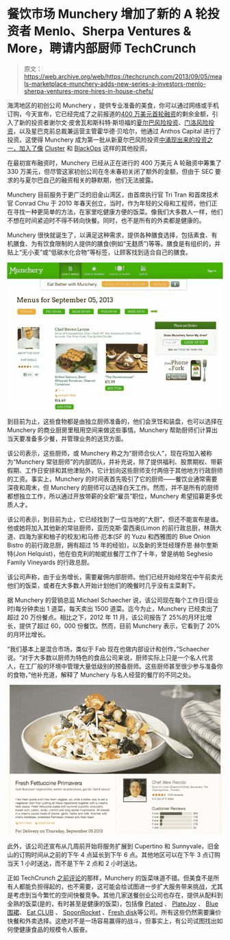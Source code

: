 # 餐饮市场 Munchery 增加了新的 A 轮投资者 Menlo、Sherpa Ventures & More，聘请内部厨师 TechCrunch

> 原文：<https://web.archive.org/web/https://techcrunch.com/2013/09/05/meals-marketplace-munchery-adds-new-series-a-investors-menlo-sherpa-ventures-more-hires-in-house-chefs/>

海湾地区的初创公司 Munchery ，提供专业准备的美食，你可以通过网络或手机订购，今天宣布，它已经完成了之前报道的[400 万美元首轮融资](https://web.archive.org/web/20221206030634/https://beta.techcrunch.com/2012/11/08/meals-marketplace-munchery-raises-4-million-for-expansion-now-delivering-high-quality-meals-to-all-of-bay-area-l-a-in-2013/)的剩余金额，引入了新的投资者谢尔文·皮舍瓦和斯科特·斯坦福的[夏尔巴风险投资](https://web.archive.org/web/20221206030634/http://www.crunchbase.com/company/sherpa-foundry)、[门洛风险投资](https://web.archive.org/web/20221206030634/http://www.crunchbase.com/financial-organization/menlo-ventures)，以及星巴克前总裁兼运营主管霍华德·贝哈尔，他通过 Anthos Capital 进行了投资。这使得 Munchery 成为第一批从新夏尔巴风险投资[中涌现出来的投资之一，加入了像](https://web.archive.org/web/20221206030634/https://beta.techcrunch.com/2013/07/01/shervin-pishevar-and-scott-stanfords-new-startup-studio-sherpa-is-raising-150-million-for-new-fund/) [Cluster](https://web.archive.org/web/20221206030634/https://beta.techcrunch.com/2013/08/22/photo-sharing-app-cluster-snags-instagram-seed-investor-steve-anderson-others-to-lead-1-6m-round-launches-version-1-0/) 和 [BlackOps](https://web.archive.org/web/20221206030634/https://beta.techcrunch.com/2013/07/11/backops-raises-7m-to-build-an-army-of-moms-for-managing-startups-and-small-businesses-with-leading-saas-tools/) 这样的其他投资。

在最初宣布融资时，Munchery 已经从正在进行的 400 万美元 A 轮融资中筹集了 330 万美元，但尽管这家初创公司在冬末春初关闭了额外的金额，但由于 SEC 要求的与夏尔巴自己的融资相关的静默期，他们无法披露。

Munchery 目前服务于更广泛的旧金山湾区，由首席执行官 Tri Tran 和首席技术官 Conrad Chu 于 2010 年春天创立，当时，作为年轻的父母和工程师，他们正在寻找一种更简单的方法，在家里吃健康方便的饭菜。像我们大多数人一样，他们不想在时间紧迫时不得不转向快餐。同时，也不是所有的外卖都是健康的。

Munchery 很快就诞生了，以满足这种需求，提供各种膳食选择，包括素食、有机膳食、为有饮食限制的人提供的膳食(例如“无麸质”)等等。膳食是有组织的，并贴上“无小麦”或“低碳水化合物”等标签，让顾客找到适合自己的膳食。

[![Menus-munchery](img/f6838d5cc64c2c10c7de7f21b8d4885c.png)](https://web.archive.org/web/20221206030634/https://beta.techcrunch.com/2013/09/05/meals-marketplace-munchery-adds-new-series-a-investors-menlo-sherpa-ventures-more-hires-in-house-chefs/menus-munchery/)

到目前为止，这些食物都是由独立厨师准备的，他们会烹饪和装盘，也可以选择在 Munchery 的商业厨房里租用空间来做这些事情。Munchery 帮助厨师们计算出当天要准备多少餐，并管理业务的送货方面。

该公司表示，这些厨师，或 Munchery 称之为“厨师合伙人”，现在将加入被称为“Munchery 常驻厨师”的内部团队，并补充说，除了提供福利、股票期权、带薪假期、工作日安排和其他津贴外，它计划向这些厨师支付两倍于其他地方行政厨师的工资。事实上，Munchery 的时间表首先吸引了它的厨师——餐饮业通常需要深夜和周末，但 Munchery 的厨师可以选择白天工作。然而，并不是所有的厨师都想独立工作，所以通过开放带薪的全职“雇员”职位，Munchery 希望招募更多优质人才。

该公司表示，到目前为止，它已经找到了一位当地的“大厨”，但还不能宣布是谁。他或她将加入其他新的常驻厨师，亚历克斯·雷西奥(Limon 的前行政总厨，林荫大道、四海为家和柚子的校友)和马修·厄本(SF 的 Yuzu 和西雅图的 Blue Onion Bistro 的前行政总厨，拥有超过 15 年的经验)，以及新的烹饪经理乔恩·赫尔奎斯特(Jon Helquist)，他在伯克利的帕妮丝餐厅工作了十年，曾是纳帕 Seghesio Family Vineyards 的行政总厨。

该公司声称，由于业务增长，需要雇佣内部厨师。他们已经开始经常在中午前卖光他们的饭菜，或者在大多数人开始计划他们的晚餐时几乎没有主菜剩下。

据 Munchery 的营销总监 Michael Schaecher 说，该公司现在每个工作日(营业时)每分钟卖出 1 道菜，每天卖出 1500 道菜。迄今为止，Munchery 已经卖出了超过 20 万份餐点。相比之下，2012 年 11 月，该公司报告了 25%的月环比增长，提供了超过 60，000 份餐饮。然而，目前 Munchery 表示，它看到了 20%的月环比增长。

“我们基本上是混合市场，类似于 Fab 现在也做内部设计和创作，”Schaecher 说。“对于大多数以厨师为特色的食品公司来说，厨师实际上只是一个名人代言人，在工厂般的环境中管理大量低级别的预备厨师。这些厨师甚至很少参与准备你的食物，”他补充道，解释了 Munchery 与名人经营的餐厅的不同之处。

[![Fettuccine Primavera by Chef Alex Reccio](img/3782c0eefad0b6b58327c2e647b078b6.png)](https://web.archive.org/web/20221206030634/https://beta.techcrunch.com/2013/09/05/meals-marketplace-munchery-adds-new-series-a-investors-menlo-sherpa-ventures-more-hires-in-house-chefs/fettuccine-primavera-by-chef-alex-reccio/)

此外，该公司还宣布从几周前开始将服务扩展到 Cupertino 和 Sunnyvale，旧金山的订购时间从之前的下午 4 点延长到下午 6 点。其他地区可以在下午 3 点订购当天 1 小时送达，而不是下午 2 点和 2 小时送达。

正如 TechCrunch [之前评论](https://web.archive.org/web/20221206030634/https://beta.techcrunch.com/2012/07/04/munchery-is-trying-to-reinvent-the-personal-chef/)的那样，Munchery 的饭菜味道不错。但美食不是所有人都能负担得起的，也不需要，这可能会给试图进一步扩大服务带来挑战，尤其是考虑到当今繁忙的空间快餐竞争。其他几家送餐创业公司也存在，提供从配料到全熟的饭菜(是的，有时甚至是健康的饭菜)，包括像 [Plated](https://web.archive.org/web/20221206030634/http://www.plated.com/) 、 [PlateJoy](https://web.archive.org/web/20221206030634/http://www.platejoy.com/) 、 [Blue 围裙](https://web.archive.org/web/20221206030634/http://www.blueapron.com/)、 [Eat CLUB](https://web.archive.org/web/20221206030634/https://www.myeatclub.com/) 、 [SpoonRocket](https://web.archive.org/web/20221206030634/https://www.spoonrocket.com/invite_me) 、[Fresh disk](https://web.archive.org/web/20221206030634/http://chef.freshdish.com/)等公司。所有这些仍然需要廉价快餐和外卖选择。这绝对不是一场容易赢得的战斗，但事实上，有公司试图找出如何使健康食品的规模令人振奋。